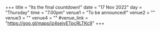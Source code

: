 +++
title = "Its the final countdown!"
date = "17 Nov 2022"
day = "Thursday"
time = "7.00pm"
venue1 = "To be announced!"
venue2 = ""
venue3 = ""
venue4 = ""
#venue_link = "https://goo.gl/maps/iz4seivETpcRLTKc9"
+++
